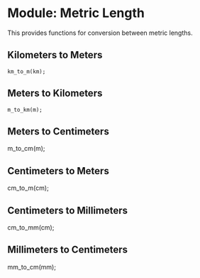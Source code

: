 # Module: Metric Length
This provides functions for conversion between metric lengths.

## Kilometers to Meters
````
km_to_m(km);
````

## Meters to Kilometers
````
m_to_km(m);
````
## Meters to Centimeters
m_to_cm(m);

## Centimeters to Meters
cm_to_m(cm);

## Centimeters to Millimeters
cm_to_mm(cm);

## Millimeters to Centimeters
mm_to_cm(mm);
